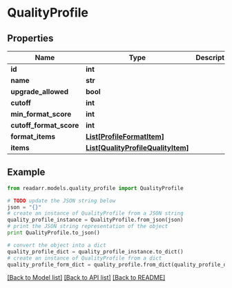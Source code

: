 # QualityProfile


## Properties

Name | Type | Description | Notes
------------ | ------------- | ------------- | -------------
**id** | **int** |  | [optional] 
**name** | **str** |  | [optional] 
**upgrade_allowed** | **bool** |  | [optional] 
**cutoff** | **int** |  | [optional] 
**min_format_score** | **int** |  | [optional] 
**cutoff_format_score** | **int** |  | [optional] 
**format_items** | [**List[ProfileFormatItem]**](ProfileFormatItem.md) |  | [optional] 
**items** | [**List[QualityProfileQualityItem]**](QualityProfileQualityItem.md) |  | [optional] 

## Example

```python
from readarr.models.quality_profile import QualityProfile

# TODO update the JSON string below
json = "{}"
# create an instance of QualityProfile from a JSON string
quality_profile_instance = QualityProfile.from_json(json)
# print the JSON string representation of the object
print QualityProfile.to_json()

# convert the object into a dict
quality_profile_dict = quality_profile_instance.to_dict()
# create an instance of QualityProfile from a dict
quality_profile_form_dict = quality_profile.from_dict(quality_profile_dict)
```
[[Back to Model list]](../README.md#documentation-for-models) [[Back to API list]](../README.md#documentation-for-api-endpoints) [[Back to README]](../README.md)


